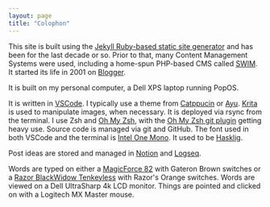 ```yaml
---
layout: page
title: "Colophon"
---
```


This site is built using the [Jekyll Ruby-based static site generator](https://jekyllrb.com/) and has been for the last decade or so. Prior to that, many Content Management Systems were used, including a home-spun PHP-based CMS called [SWIM](/2017/12/26/swim-stock-take-part-2/). It started its life in 2001 on [Blogger](https://www.blogger.com/).

It is built on my personal computer, a Dell XPS laptop running PopOS.

It is written in [VSCode](https://code.visualstudio.com/). I typically use a theme from [Catppucin](https://github.com/catppuccin/catppuccin) or [Ayu](https://github.com/ayu-theme/vscode-ayu). [Krita](https://krita.org/en/) is used to manipulate images, when necessary. It is deployed via rsync from the terminal. I use Zsh and [Oh My Zsh](https://ohmyz.sh/), with the [Oh My Zsh git plugin](https://github.com/ohmyzsh/ohmyzsh/tree/master/plugins/git) getting heavy use. Source code is managed via git and GitHub. The font used in both VSCode and the terminal is [Intel One Mono](https://github.com/intel/intel-one-mono). It used to be [Hasklig](https://github.com/i-tu/Hasklig).

Post ideas are stored and managed in [Notion](https://www.notion.so/) and [Logseq](https://logseq.com/ "Logseq: A privacy-first, open-source knowledge base").

Words are typed on either a [MagicForce 82](https://drop.com/buy/magicforce-82-key-mechanical-keyboard) with Gateron Brown switches or a [Razor BlackWidow Tenkeyless](https://www.razer.com/gaming-keyboards/razer-blackwidow-v3-tenkeyless) with Razor's Orange switches. Words are viewed on a Dell UltraSharp 4k LCD monitor. Things are pointed and clicked on with a Logitech MX Master mouse.
